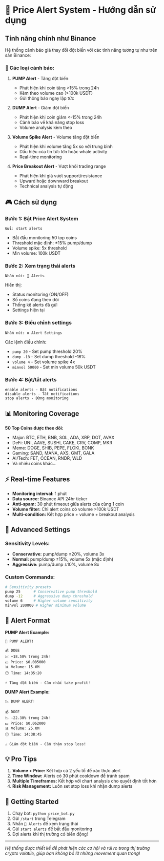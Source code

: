 # 🚨 Price Alert System - Hướng dẫn sử dụng

## Tính năng chính như Binance

Hệ thống cảnh báo giá thay đổi đột biến với các tính năng tương tự như trên sàn Binance:

### 🚀 Các loại cảnh báo:

1. **PUMP Alert** - Tăng đột biến
   - Phát hiện khi coin tăng >15% trong 24h
   - Kèm theo volume cao (>100k USDT)
   - Gửi thông báo ngay lập tức

2. **DUMP Alert** - Giảm đột biến  
   - Phát hiện khi coin giảm <-15% trong 24h
   - Cảnh báo về khả năng stop loss
   - Volume analysis kèm theo

3. **Volume Spike Alert** - Volume tăng đột biến
   - Phát hiện khi volume tăng 5x so với trung bình
   - Dấu hiệu của tin tức lớn hoặc whale activity
   - Real-time monitoring

4. **Price Breakout Alert** - Vượt khỏi trading range
   - Phát hiện khi giá vượt support/resistance
   - Upward hoặc downward breakout
   - Technical analysis tự động

## 🎮 Cách sử dụng

### Bước 1: Bật Price Alert System
```
Gửi: start alerts
```
- Bắt đầu monitoring 50 top coins
- Threshold mặc định: ±15% pump/dump
- Volume spike: 5x threshold
- Min volume: 100k USDT

### Bước 2: Xem trạng thái alerts
```
Nhấn nút: 🚨 Alerts
```
Hiển thị:
- Status monitoring (ON/OFF)
- Số coins đang theo dõi
- Thống kê alerts đã gửi
- Settings hiện tại

### Bước 3: Điều chỉnh settings
```
Nhấn nút: ⚙️ Alert Settings
```

Các lệnh điều chỉnh:
- `pump 20` - Set pump threshold 20%
- `dump -18` - Set dump threshold -18%
- `volume 4` - Set volume spike 4x
- `minvol 50000` - Set min volume 50k USDT

### Bước 4: Bật/tắt alerts
```
enable alerts - Bật notifications
disable alerts - Tắt notifications  
stop alerts - Dừng monitoring
```

## 📊 Monitoring Coverage

**50 Top Coins được theo dõi:**
- Major: BTC, ETH, BNB, SOL, ADA, XRP, DOT, AVAX
- DeFi: UNI, AAVE, SUSHI, CAKE, CRV, COMP, MKR
- Meme: DOGE, SHIB, PEPE, FLOKI, BONK
- Gaming: SAND, MANA, AXS, GMT, GALA
- AI/Tech: FET, OCEAN, RNDR, WLD
- Và nhiều coins khác...

## ⚡ Real-time Features

- **Monitoring interval:** 1 phút
- **Data source:** Binance API 24hr ticker
- **Anti-spam:** 30 phút timeout giữa alerts của cùng 1 coin
- **Volume filter:** Chỉ alert coins có volume >100k USDT
- **Multi-condition:** Kết hợp price + volume + breakout analysis

## 🔧 Advanced Settings

### Sensitivity Levels:
- **Conservative:** pump/dump ±20%, volume 3x
- **Normal:** pump/dump ±15%, volume 5x (mặc định)  
- **Aggressive:** pump/dump ±10%, volume 8x

### Custom Commands:
```bash
# Sensitivity presets
pump 25      # Conservative pump threshold
dump -12     # Aggressive dump threshold  
volume 6     # Higher volume sensitivity
minvol 200000 # Higher minimum volume
```

## 📱 Alert Format

**PUMP Alert Example:**
```
🚀 PUMP ALERT! 

💰 DOGE 
📈 +18.50% trong 24h!
💵 Price: $0.085000
📊 Volume: 15.0M
🕐 Time: 14:35:20

⚡ Tăng đột biến - Cân nhắc take profit!
```

**DUMP Alert Example:**
```
📉 DUMP ALERT!

💰 DOGE
📉 -22.30% trong 24h!
💵 Price: $0.062000  
📊 Volume: 25.0M
🕐 Time: 14:38:45

⚠️ Giảm đột biến - Cẩn thận stop loss!
```

## 💡 Pro Tips

1. **Volume + Price:** Kết hợp cả 2 yếu tố để xác thực alert
2. **Time Window:** Alerts có 30 phút cooldown để tránh spam
3. **Multiple Timeframes:** Kết hợp với chart analysis cho quyết định tốt hơn
4. **Risk Management:** Luôn set stop loss khi nhận dump alerts

## 🚀 Getting Started

1. Chạy bot: `python price_bot.py`
2. Gửi `/start` trong Telegram
3. Nhấn `🚨 Alerts` để xem trạng thái
4. Gửi `start alerts` để bắt đầu monitoring
5. Đợi alerts khi thị trường có biến động!

---
*Hệ thống được thiết kế để phát hiện các cơ hội và rủi ro trong thị trường crypto volatile, giúp bạn không bỏ lỡ những movement quan trọng!*